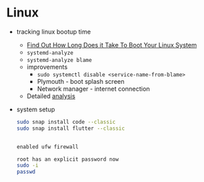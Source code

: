 # Linux
* tracking linux bootup time
    * [Find Out How Long Does it Take To Boot Your Linux System](https://itsfoss.com/check-boot-time-linux/)
    * `systemd-analyze`
    * `systemd-analyze blame`
    * improvements
        * `sudo systemctl disable <service-name-from-blame>`
        * Plymouth - boot splash screen
        * Network manager - internet connection
    * Detailed [analysis](https://opensource.com/article/20/9/systemd-startup-configuration)

* system setup
    ```bash
    sudo snap install code --classic
    sudo snap install flutter --classic


    enabled ufw firewall

    root has an explicit password now
    sudo -i 
    passwd
    ```

